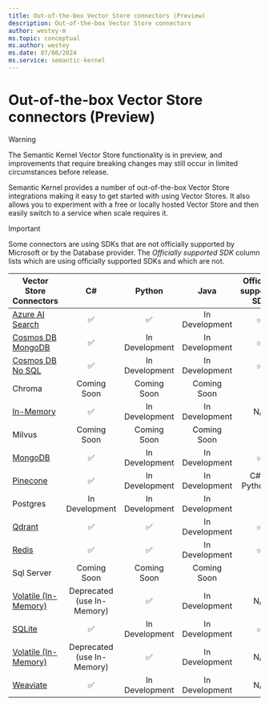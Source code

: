 ```yaml
---
title: Out-of-the-box Vector Store connectors (Preview)
description: Out-of-the-box Vector Store connectors
author: westey-m
ms.topic: conceptual
ms.author: westey
ms.date: 07/08/2024
ms.service: semantic-kernel
---
```

# Out-of-the-box Vector Store connectors (Preview)

> [!WARNING]
> The Semantic Kernel Vector Store functionality is in preview, and improvements that require breaking changes may still occur in limited circumstances before release.

Semantic Kernel provides a number of out-of-the-box Vector Store integrations making it easy to get started with using Vector Stores. It also allows you to experiment with a free or locally hosted Vector Store and then easily switch to a service when scale requires it.

> [!IMPORTANT]
> Some connectors are using SDKs that are not officially supported by Microsoft or by the Database provider. The *Officially supported SDK* column lists which are using officially supported SDKs and which are not.

| Vector Store Connectors                                    |  C#            | Python          | Java           | Officially supported SDK           |
|------------------------------------------------------------|:--------------:|:---------------:|:--------------:|:----------------------------------:|
| [Azure AI Search](./azure-ai-search-connector.md)          | ✅             | ✅             | In Development | ✅                                |
| [Cosmos DB MongoDB](./azure-cosmosdb-mongodb-connector.md) | ✅             | In Development  | In Development | ✅                                |
| [Cosmos DB No SQL](./azure-cosmosdb-nosql-connector.md)    | ✅             | In Development  | In Development | ✅                                |
| Chroma                                                     | Coming Soon     | Coming Soon    | Coming Soon    |                                    |
| [In-Memory](./inmemory-connector.md)                       | ✅             | In Development  | In Development | N/A                               |
| Milvus                                                     | Coming Soon     | Coming Soon    | Coming Soon    |                                    |
| [MongoDB](./mongodb-connector.md)                          | ✅             | In Development  | In Development | ✅                                |
| [Pinecone](./pinecone-connector.md)                        | ✅             | In Development  | In Development | C#: ❌ Python: ✅                |
| Postgres                                                   | In Development | In Development  | In Development |                                    |
| [Qdrant](./qdrant-connector.md)                            | ✅             | ✅             | In Development | ✅                                |
| [Redis](./redis-connector.md)                              | ✅             | ✅             | In Development | ✅                                |
| Sql Server                                                 | Coming Soon     | Coming Soon    | Coming Soon    |                                    |
| [Volatile (In-Memory)](./volatile-connector.md)            | Deprecated (use In-Memory) | ✅  | In Development | N/A                               |
| [SQLite](./sqlite-connector.md)                            | ✅             | In Development  | In Development | ✅                               |
| [Volatile (In-Memory)](./volatile-connector.md)            | Deprecated (use In-Memory) | ✅             | In Development | N/A                                |
| [Weaviate](./weaviate-connector.md)                        | ✅             | In Development  | In Development | N/A                               |
